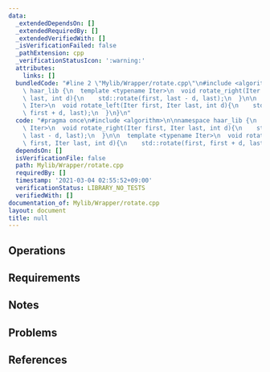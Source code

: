 ```yaml
---
data:
  _extendedDependsOn: []
  _extendedRequiredBy: []
  _extendedVerifiedWith: []
  _isVerificationFailed: false
  _pathExtension: cpp
  _verificationStatusIcon: ':warning:'
  attributes:
    links: []
  bundledCode: "#line 2 \"Mylib/Wrapper/rotate.cpp\"\n#include <algorithm>\n\nnamespace\
    \ haar_lib {\n  template <typename Iter>\n  void rotate_right(Iter first, Iter\
    \ last, int d){\n    std::rotate(first, last - d, last);\n  }\n\n  template <typename\
    \ Iter>\n  void rotate_left(Iter first, Iter last, int d){\n    std::rotate(first,\
    \ first + d, last);\n  }\n}\n"
  code: "#pragma once\n#include <algorithm>\n\nnamespace haar_lib {\n  template <typename\
    \ Iter>\n  void rotate_right(Iter first, Iter last, int d){\n    std::rotate(first,\
    \ last - d, last);\n  }\n\n  template <typename Iter>\n  void rotate_left(Iter\
    \ first, Iter last, int d){\n    std::rotate(first, first + d, last);\n  }\n}\n"
  dependsOn: []
  isVerificationFile: false
  path: Mylib/Wrapper/rotate.cpp
  requiredBy: []
  timestamp: '2021-03-04 02:55:52+09:00'
  verificationStatus: LIBRARY_NO_TESTS
  verifiedWith: []
documentation_of: Mylib/Wrapper/rotate.cpp
layout: document
title: null
---
```


## Operations

## Requirements

## Notes

## Problems

## References
